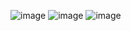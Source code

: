 ![image](https://github.com/pm4c1/web-design/assets/122862249/55540bd0-d4f0-4a12-8781-fa52a299a594)
![image](https://github.com/pm4c1/web-design/assets/122862249/7e21db32-dfee-449f-b710-731333224c51)
![image](https://github.com/pm4c1/web-design/assets/122862249/830660a1-3559-45be-bb06-ac0a52bd0e08)




